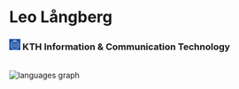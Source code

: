 <h1 align="left">Leo Långberg</h1>
<h3 align="left"> <img src="kthlogo.png" alt="KTH Logo" width="20" height="20"/> KTH Information & Communication Technology  </h3> 

<p align="left">
</p>
<br>

<!-- <p align="left"> <a href="https://www.cprogramming.com/" target="_blank" rel="noreferrer"> <img src="https://raw.githubusercontent.com/devicons/devicon/master/icons/c/c-original.svg" alt="c" width="40" height="40"/> </a> <a href="https://elixir-lang.org" target="_blank" rel="noreferrer"> <img src="https://www.vectorlogo.zone/logos/elixir-lang/elixir-lang-icon.svg" alt="elixir" width="40" height="40"/> </a> <a href="https://www.java.com" target="_blank" rel="noreferrer"> <img src="https://raw.githubusercontent.com/devicons/devicon/master/icons/java/java-original.svg" alt="java" width="40" height="40"/> </a> <a href="https://www.postgresql.org" target="_blank" rel="noreferrer"> <img src="https://raw.githubusercontent.com/devicons/devicon/master/icons/postgresql/postgresql-original-wordmark.svg" alt="postgresql" width="40" height="40"/> </a> </p> -->

<!-- <p><img align="left" src="https://github-readme-stats.vercel.app/api/top-langs?username=leolangberg&show_icons=true&locale=en&layout=compact" alt="leolangberg" /></p> -->

<!-- <p>&nbsp;<img align="center" src="https://github-readme-stats.vercel.app/api?username=leolangberg&show_icons=true&locale=en" alt="leolangberg" /></p> -->



  <img src="https://github-readme-stats.vercel.app/api/top-langs?username=leolangberg&locale=en&hide_title=false&layout=compact&card_width=320&langs_count=5&theme=dracula&hide_border=false" height="150" alt="languages graph"  />
</div>





